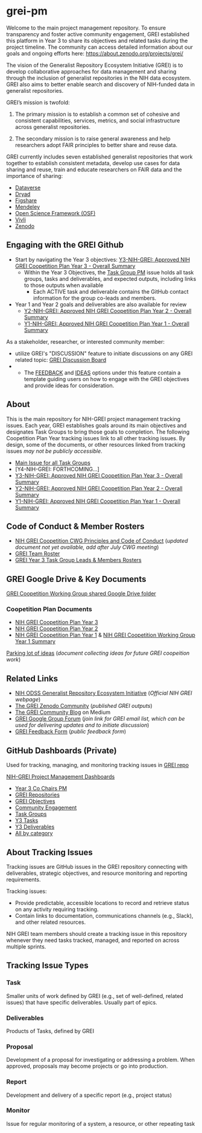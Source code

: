 # grei-pm
Welcome to the main project management repository. To ensure transparency and foster active community engagement, GREI established this platform in Year 3 to share its objectives and related tasks during the project timeline. The community can access detailed information about our goals and ongoing efforts here: https://about.zenodo.org/projects/grei/

The vision of the Generalist Repository Ecosystem Initiative (GREI) is to develop collaborative approaches for data management and sharing through the inclusion of generalist repositories in the NIH data ecosystem. GREI also aims to better enable search and discovery of NIH-funded data in generalist repositories. 

GREI’s mission is twofold:

1. The primary mission is to establish a common set of cohesive and consistent capabilities, services, metrics, and social infrastructure across generalist repositories.

2. The secondary mission is to raise general awareness and help researchers adopt FAIR principles to better share and reuse data.

GREI currently includes seven established generalist repositories that work together to establish consistent metadata, develop use cases for data sharing and reuse, train and educate researchers on FAIR data and the importance of sharing:
- [Dataverse](https://dataverse.harvard.edu/)
- [Dryad](https://datadryad.org/stash)
- [Figshare](https://figshare.com/)
- [Mendeley](https://data.mendeley.com/)
- [Open Science Framework (OSF)](https://osf.io/)
- [Vivli](https://vivli.org/)
- [Zenodo](https://zenodo.org/)

## Engaging with the GREI Github
- Start by navigating the Year 3 objectives: [Y3-NIH-GREI: Approved NIH GREI Coopetition Plan Year 3 - Overall Summary](https://github.com/NIH-GREI/grei-pm/issues/16)
  - Within the Year 3 Objectives, the [Task Group PM](https://github.com/NIH-GREI/grei-pm/issues/34) issue holds all task groups, tasks and deliverables, and expected outputs, including links to those outputs when available
    - Each ACTIVE task and deliverable contains the GitHub contact information for the group co-leads and members. 
- Year 1 and Year 2 goals and deliverables are also available for review
  - [Y2-NIH-GREI: Approved NIH GREI Coopetition Plan Year 2 - Overall Summary](https://github.com/NIH-GREI/grei-pm/issues/86)
  - [Y1-NIH-GREI: Approved NIH GREI Coopetition Plan Year 1 - Overall Summary](https://github.com/NIH-GREI/grei-pm/issues/85)
 
As a stakeholder, researcher, or interested community member:
- utilize GREI's "DISCUSSION" feature to initiate discussions on any GREI related topic: [GREI Discussion Board](https://github.com/NIH-GREI/grei-pm/discussions)
- - The [FEEDBACK](https://github.com/NIH-GREI/grei-pm/discussions/new?category=feedback) and [IDEAS](https://github.com/NIH-GREI/grei-pm/discussions/new?category=ideas) options under this feature contain a template guiding users on how to engage with the GREI objectives and provide ideas for consideration.

## About
This is the main repository for NIH-GREI project management tracking issues. Each year, GREI establishes goals around its main objectives and designates Task Groups to bring those goals to completion. The following Coopetition Plan Year tracking issues link to all other tracking issues. By design, some of the documents, or other resources linked from tracking issues _may not be publicly accessible_.
- [Main Issue for all Task Groups](https://github.com/NIH-GREI/grei-pm/issues/34)
- [Y4-NIH-GREI: FORTHCOMING...]
- [Y3-NIH-GREI: Approved NIH GREI Coopetition Plan Year 3 - Overall Summary](https://github.com/NIH-GREI/grei-pm/issues/16)
- [Y2-NIH-GREI: Approved NIH GREI Coopetition Plan Year 2 - Overall Summary](https://github.com/NIH-GREI/grei-pm/issues/86)
- [Y1-NIH-GREI: Approved NIH GREI Coopetition Plan Year 1 - Overall Summary](https://github.com/NIH-GREI/grei-pm/issues/85)
  

## Code of Conduct & Member Rosters
- [NIH GREI Coopetition CWG Principles and Code of Conduct](url) (_updated document not yet available, add after July CWG meeting_)
- [GREI Team Roster](https://docs.google.com/spreadsheets/d/1WyEkyO76H8c4ZCwM5SjjV5H9REVmE2zSSU3xI1bG9Ec/edit?usp=sharing)
- [GREI Year 3 Task Group Leads & Members Rosters](https://docs.google.com/spreadsheets/d/1khSF8hSIMl-QjBFozqj3udV5tNXuGO6_3Le0l9-Nq-A/edit?usp=sharing) 

## GREI Google Drive & Key Documents
[GREI Coopetition Working Group shared Google Drive folder](https://drive.google.com/drive/folders/18_XQbHk2HfaS06OSa1CtyLYCrhFgBKJI?usp=drive_link) 

### Coopetition Plan Documents
- [NIH GREI Coopetition Plan Year 3](https://docs.google.com/document/d/1XTJSOfUlg06WYGXe3URVFH6VaPMkBNPqVZgrsqOrbc0/edit?usp=sharing)
- [NIH GREI Coopetition Plan Year 2](https://docs.google.com/document/d/1UX8xp7PxVdPQQKOP-Rii9Plu-v_iAs-wW1xjOAu063E/edit?usp=sharing)
- [NIH GREI Coopetition Plan Year 1](https://docs.google.com/document/d/1QipVlAnhGLzG5si2WvLiCEO49DYyBZzYuvFOnmm7qro/edit?usp=sharing) & [NIH GREI Coopetition Working Group Year 1 Summary](https://docs.google.com/document/d/1y3i5fFEZb1CQ69vF3YfmzAwYts2vu2rZcGaNRc28idM/edit?usp=sharing)

[Parking lot of ideas](https://docs.google.com/document/d/18a7tgKQUX6eowlVNY93efMOW1o0t_cfMPYb5xhHfkhA/edit?usp=sharing) (_document collecting ideas for future GREI coopeition work_)

## Related Links
- [NIH ODSS Generalist Repository Ecosystem Initiative](https://datascience.nih.gov/data-ecosystem/generalist-repository-ecosystem-initiative) (_Official NIH GREI webpage_)
- [The GREI Zenodo Community](https://zenodo.org/communities/grei/) (_published GREI outputs_)
- [The GREI Community Blog](https://medium.com/@blog-grei) on Medium
- [GREI Google Group Forum](https://groups.google.com/g/contactgrei) (_join link for GREI email list, which can be used for delivering updates and to initiate discussion_)
- [GREI Feedback Form](https://forms.gle/zCXn8k2Kp7kz68EH8) (_public feedback form_) 

## GitHub Dashboards (Private)
Used for tracking, managing, and monitoring tracking issues in [GREI repo](https://github.com/NIH-GREI/grei-pm)

[NIH-GREI Project Management Dashboards](https://github.com/orgs/NIH-GREI/projects/1/views/1)
- [Year 3 Co Chairs PM](https://github.com/orgs/NIH-GREI/projects/1/views/5)
- [GREI Repositories](https://github.com/orgs/NIH-GREI/projects/1/views/2)
- [GREI Objectives](https://github.com/orgs/NIH-GREI/projects/1/views/9)
- [Community Engagement](https://github.com/orgs/NIH-GREI/projects/1/views/7)
- [Task Groups](https://github.com/orgs/NIH-GREI/projects/1/views/6)
- [Y3 Tasks](https://github.com/orgs/NIH-GREI/projects/1/views/3)
- [Y3 Deliverables](https://github.com/orgs/NIH-GREI/projects/1/views/4)
- [All by category](https://github.com/orgs/NIH-GREI/projects/1/views/10)


## About Tracking Issues
Tracking issues are GitHub issues in the GREI repository connecting with deliverables, strategic objectives, and resource monitoring and reporting requirements.


Tracking issues:
- Provide predictable, accessible locations to record and retrieve status on any activity requiring tracking.
- Contain links to documentation, communications channels (e.g., Slack), and other related resources.

NIH GREI team members should create a tracking issue in this repository whenever they need tasks tracked, managed, and reported on across multiple sprints.

## Tracking Issue Types
### Task
Smaller units of work defined by GREI (e.g., set of well-defined, related issues) that have specific deliverables. Usually part of epics.
### Deliverables
Products of Tasks, defined by GREI
### Proposal
Development of a proposal for investigating or addressing a problem. When approved, proposals may become projects or go into production. 
### Report
Development and delivery of a specific report (e.g., project status)
### Monitor
Issue for regular monitoring of a system, a resource, or other repeating task 
